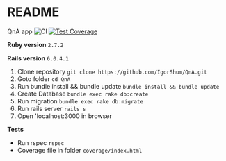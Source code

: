 # README
QnA app
![CI](https://github.com/IgorShum/QnA/actions/workflows/ci.yml/badge.svg)
[![Test Coverage](https://codecov.io/gh/IgorShum/QnA/graph/badge.svg)](https://codecov.io/gh/IgorShum/QnA/)

**Ruby version**
``2.7.2``

**Rails version**
``6.0.4.1``

1. Clone repository
  ``git clone https://github.com/IgorShum/QnA.git``
2. Goto folder
  ``cd QnA``
3. Run bundle install && bundle update
  ``bundle install && bundle update``
4. Create Database
  ``bundle exec rake db:create``
5. Run migration
  ``bundle exec rake db:migrate``
6. Run rails server
  ``rails s``
7. Open 'localhost:3000 in browser


**Tests**
* Run rspec
   ``rspec``
* Coverage file in folder
  ``coverage/index.html``
